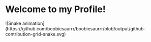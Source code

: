 <h1> Welcome to my Profile! </h1>
![Snake animation](https://github.com/boobiesaurrr/boobiesaurrr/blob/output/github-contribution-grid-snake.svg)

